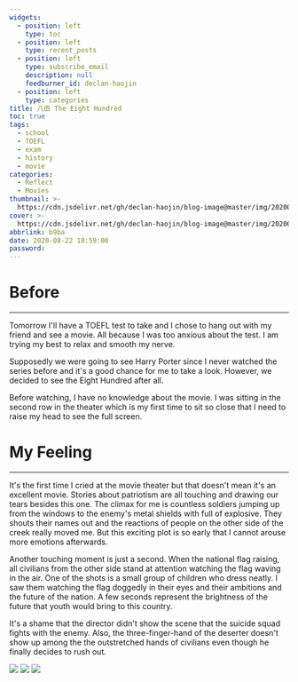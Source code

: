 ```yaml
---
widgets:
  - position: left
    type: toc
  - position: left
    type: recent_posts
  - position: left
    type: subscribe_email
    description: null
    feedburner_id: declan-haojin
  - position: left
    type: categories
title: 八佰 The Eight Hundred
toc: true
tags:
  - school
  - TOEFL
  - exam
  - history
  - movie
categories:
  - Reflect
  - Movies
thumbnail: >-
  https://cdn.jsdelivr.net/gh/declan-haojin/blog-image@master/img/20200822192737.png
cover: >-
  https://cdn.jsdelivr.net/gh/declan-haojin/blog-image@master/img/20200822192737.png
abbrlink: b9ba
date: 2020-08-22 18:59:00
password:
---
```

# Before

---

Tomorrow I'll have a TOEFL test to take and I chose to hang out with my friend and see a movie. All because I was too anxious about the test. I am trying my best to relax and smooth my nerve. 

Supposedly we were going to see Harry Porter since I never watched the series before and it's a good chance for me to take a look. However, we decided to see the Eight Hundred after all. 

Before watching, I have no knowledge about the movie. I was sitting in the second row in the theater which is my first time to sit so close that I need to raise my head to see the full screen. 


# My Feeling

<!--more-->

---

It's the first time I cried at the movie theater but that doesn't mean it's an excellent movie. Stories about patriotism are all touching and drawing our tears besides this one. The climax for me is countless soldiers jumping up from the windows to the enemy's metal shields with full of explosive. They shouts their names out and the reactions of people on the other side of the creek really moved me. But this exciting plot is so early that I cannot arouse more emotions afterwards.

Another touching moment is just a second. When the national flag raising, all civilians from the other side stand at attention watching the flag waving in the air. One of the shots is a small group of children who dress neatly. I saw them watching the flag doggedly in their eyes and their ambitions and the future of the nation. A few seconds represent the brightness of the future that youth would bring to this country. 

It's a shame that the director didn't show the scene that the suicide squad fights with the enemy. Also, the three-finger-hand of the deserter doesn't show up among the the outstretched hands of civilians even though he finally decides to rush out. 

<div class="justified-gallery">

![](https://cdn.jsdelivr.net/gh/declan-haojin/blog-image@master/img/20200822193316.png)
![](https://cdn.jsdelivr.net/gh/declan-haojin/blog-image@master/img/20200822193503.png)
![](https://cdn.jsdelivr.net/gh/declan-haojin/blog-image@master/img/20200822193522.png)


</div>